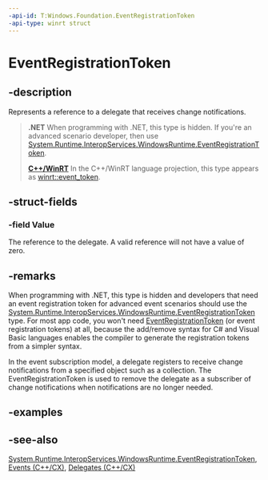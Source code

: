```yaml
---
-api-id: T:Windows.Foundation.EventRegistrationToken
-api-type: winrt struct
---
```


<!-- Structure syntax.
public struct EventRegistrationToken
-->

# EventRegistrationToken

## -description

Represents a reference to a delegate that receives change notifications.

> **.NET**
> When programming with .NET, this type is hidden. If you're an advanced scenario developer, then use [System.Runtime.InteropServices.WindowsRuntime.EventRegistrationToken](/dotnet/api/system.runtime.interopservices.windowsruntime.eventregistrationtoken).
> 
> [**C++/WinRT**](/windows/uwp/cpp-and-winrt-apis/)
> In the C++/WinRT language projection, this type appears as [winrt::event_token](/uwp/cpp-ref-for-winrt/event-token).

## -struct-fields

### -field Value

The reference to the delegate.
A valid reference will not have a value of zero.

## -remarks

When programming with .NET, this type is hidden and developers that need an event registration token for advanced event scenarios should use the [System.Runtime.InteropServices.WindowsRuntime.EventRegistrationToken](https://docs.microsoft.com/dotnet/api/system.runtime.interopservices.windowsruntime.eventregistrationtoken?redirectedfrom=MSDN) type. For most app code, you won't need [EventRegistrationToken](https://docs.microsoft.com/dotnet/api/system.runtime.interopservices.windowsruntime.eventregistrationtoken?redirectedfrom=MSDN) (or event registration tokens) at all, because the add/remove syntax for C# and Visual Basic languages enables the compiler to generate the registration tokens from a simpler syntax.

In the event subscription model, a delegate registers to receive change notifications from a specified object such as a collection. The EventRegistrationToken is used to remove the delegate as a subscriber of change notifications when notifications are no longer needed.

## -examples

## -see-also

[System.Runtime.InteropServices.WindowsRuntime.EventRegistrationToken](https://docs.microsoft.com/dotnet/api/system.runtime.interopservices.windowsruntime.eventregistrationtoken?redirectedfrom=MSDN), [Events (C++/CX)](https://docs.microsoft.com/cpp/cppcx/events-c-cx), [Delegates (C++/CX)](https://docs.microsoft.com/cpp/cppcx/delegates-c-cx)
